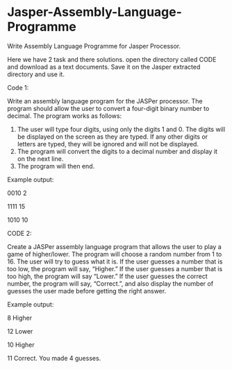 # Jasper-Assembly-Language-Programme
Write Assembly Language Programme for Jasper Processor.

Here we have 2 task and there solutions.
open the directory called CODE and download as a text documents. Save it on the Jasper extracted directory and use it. 



Code 1: 

Write an assembly language program for the JASPer processor. The program should allow the user to
convert a four-digit binary number to decimal. The program works as follows:
1. The user will type four digits, using only the digits 1 and 0. The digits will be displayed on the
screen as they are typed. If any other digits or letters are typed, they will be ignored and will
not be displayed.
2. The program will convert the digits to a decimal number and display it on the next line.
3. The program will then end.

Example output:

0010
2

1111
15

1010
10









CODE 2:

Create a JASPer assembly language program that allows the user to play a game of higher/lower. The
program will choose a random number from 1 to 16. The user will try to guess what it is. If the user
guesses a number that is too low, the program will say, “Higher.” If the user guesses a number that is
too high, the program will say “Lower.” If the user guesses the correct number, the program will say,
“Correct.”, and also display the number of guesses the user made before getting the right answer.

Example output:

8
Higher

12
Lower

10
Higher

11
Correct. You made 4 guesses.
